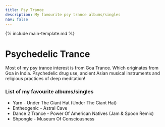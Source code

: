 ```yaml
---
title: Psy Trance
description: My favourite psy trance albums/singles
nav: false
---
```


{% include main-template.md %}

# Psychedelic Trance

Most of my psy trance interest is from Goa Trance. Which originates from Goa in India. Psychedelic drug use, ancient Asian musical instruments and religious practices of deep meditation!

### List of my favourite albums/singles

* Yarn - Under The Giant Hat (Under The Giant Hat)
* Entheogenic - Astral Cave
* ​Dance 2 Trance - Power Of American Natives (Jam & Spoon Remix)
* Shpongle - Museum Of Consciousness
